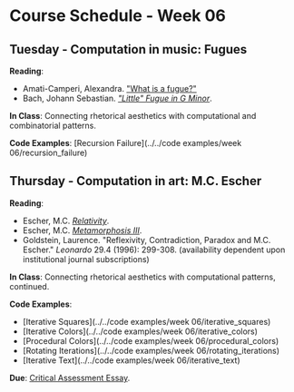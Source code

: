 # Course Schedule - Week 06

## Tuesday - Computation in music: Fugues

__Reading__: 
* Amati-Camperi, Alexandra. ["What is a fugue?"](http://www.sfbach.org/what-fugue)
* Bach, Johann Sebastian. [_"Little" Fugue in G Minor_](http://www.youtube.com/watch?v=pVadl4ocX0M).

__In Class__: Connecting rhetorical aesthetics with computational and combinatorial patterns.

__Code Examples__: [Recursion Failure](../../code examples/week 06/recursion_failure)

## Thursday - Computation in art: M.C. Escher

__Reading__: 
* Escher, M.C. [_Relativity_](http://www.mcescher.com/Gallery/back-bmp/LW389.jpg).
* Escher, M.C. [_Metamorphosis III_](http://uploads5.wikipaintings.org/images/m-c-escher/metamorphosis-iii-1968-1.jpg).
* Goldstein, Laurence. "Reflexivity, Contradiction, Paradox and M.C. Escher." _Leonardo_ 29.4 (1996): 299-308. (availability dependent upon institutional journal subscriptions)

__In Class__: Connecting rhetorical aesthetics with computational patterns, continued.

__Code Examples__: 
* [Iterative Squares](../../code examples/week 06/iterative_squares)
* [Iterative Colors](../../code examples/week 06/iterative_colors)
* [Procedural Colors](../../code examples/week 06/procedural_colors)
* [Rotating Iterations](../../code examples/week 06/rotating_iterations)
* [Iterative Text](../../code examples/week 06/iterative_text)

__Due__: [Critical Assessment Essay](../../policies/assignments/assignments.md).